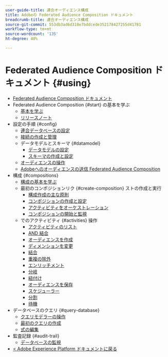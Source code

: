 ```yaml
---
user-guide-title: 連合オーディエンス構成
title: Adobeの Federated Audience Composition ドキュメント
breadcrumb-title: 連合オーディエンス構成
source-git-commit: 553db3ad6d318e7bddcede352178427255d41781
workflow-type: tm+mt
source-wordcount: '135'
ht-degree: 40%

---
```



# Federated Audience Composition ドキュメント {#using}

+ [Federated Audience Composition ドキュメント](home.md)
+ Federated Audience Composition {#start} の基本を学ぶ
   + [基本を学ぶ](start/get-started.md)
   + [リリースノート](start/release-notes.md)
+ 設定の手順 {#config}
   + [連合データベースの設定](connections/federated-db.md)
   + [接続の作成と管理](connections/connections.md)
   + データモデルとスキーマ {#datamodel}
      + [データモデルの設定](data-management/gs-models.md)
      + [スキーマの作成と設定](customer/schemas.md)
   + [オーディエンスの操作](customer/audiences.md)
   + [Adobeへのオーディエンスの送信 Federated Audience Composition](connections/destinations.md)
+ 構成 {#compositions}
   + [構成の基本を学ぶ](compositions/gs-compositions.md)
   + 最初のコンポジションリク {#create-composition} ストの作成と実行
      + [構成作成の主な原則](compositions/gs-composition-creation.md)
      + [コンポジションの作成と設定](compositions/create-composition.md)
      + [アクティビティをオーケストレーション](compositions/orchestrate-activities.md)
      + [コンポジションの開始と監視](compositions/start-monitor-composition.md)
   + でのアクティビティ {#activities} 操作
      + [アクティビティのリスト](compositions/activities/about-activities.md)
      + [AND 結合](compositions/activities/and-join.md)
      + [オーディエンスを作成](compositions/activities/build-audience.md)
      + [ディメンションを変更](compositions/activities/change-dimension.md)
      + [結合](compositions/activities/combine.md)
      + [重複の除外](compositions/activities/deduplication.md)
      + [エンリッチメント](compositions/activities/enrichment.md)
      + [分岐](compositions/activities/fork.md)
      + [紐付け](compositions/activities/reconciliation.md)
      + [オーディエンスを保存](compositions/activities/save-audience.md)
      + [スケジューラー](compositions/activities/scheduler.md)
      + [分割](compositions/activities/split.md)
      + [待機](compositions/activities/wait.md)
+ データベースのクエリ {#query-database}
   + [クエリモデラーの操作](query/query-modeler-overview.md)
   + [最初のクエリの作成](query/build-query.md)
   + [式の編集](query/expression-editor.md)
+ 監査記録 {#audit-trail}
   + [データベースの監視](admin/audit-trail.md)
+ [&lt; Adobe Experience Platform ドキュメントに戻る ](https://experienceleague.adobe.com/en/docs/experience-platform/landing/home)
